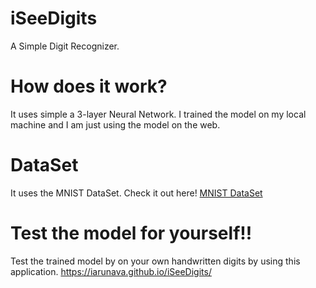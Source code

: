 # iSeeDigits

A Simple Digit Recognizer. 

# How does it work?

It uses simple a 3-layer Neural Network. I trained the model on my local machine and I am just using the model on the web.

# DataSet

It uses the MNIST DataSet. Check it out here! [MNIST DataSet](http://yann.lecun.com/exdb/mnist/)

# Test the model for yourself!!

Test the trained model by on your own handwritten digits by using this application. https://iarunava.github.io/iSeeDigits/
